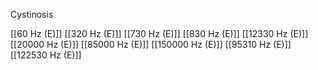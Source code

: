 Cystinosis

[[60 Hz (E)]]
[[320 Hz (E)]]
[[730 Hz (E)]]
[[830 Hz (E)]]
[[12330 Hz (E)]]
[[20000 Hz (E)]]
[[85000 Hz (E)]]
[[150000 Hz (E)]]
[[95310 Hz (E)]]
[[122530 Hz (E)]]